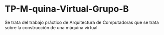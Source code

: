 # TP-M-quina-Virtual-Grupo-B
Se trata del trabajo práctico de Arquitectura de Computadoras que se trata sobre la construcción de una máquina virtual.
